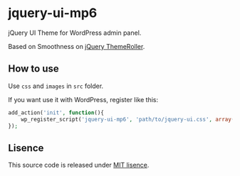 # jquery-ui-mp6

jQuery UI Theme for WordPress admin panel.

Based on Smoothness on [jQuery ThemeRoller](http://jqueryui.com/themeroller/#!).

## How to use

Use `css` and `images` in `src` folder.

If you want use it with WordPress, register like this:

```php  
add_action('init', function(){  
    wp_register_script('jquery-ui-mp6', 'path/to/jquery-ui.css', array(), '1.0');  
});  
```

## Lisence

This source code is released under [MIT lisence](http://opensource.org/licenses/mit-license.php).